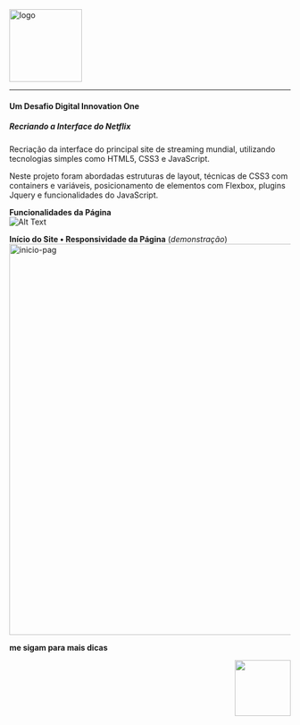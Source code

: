 <img src="https://logodownload.org/wp-content/uploads/2014/10/netflix-logo-1-1.png" alt="logo" width="130px">
<hr>

#### Um  Desafio Digital Innovation One
##### Recriando a Interface do Netflix 
Recriação da interface do principal site de streaming mundial, utilizando tecnologias simples como HTML5, CSS3 e JavaScript. 

Neste projeto foram abordadas estruturas de layout, técnicas de CSS3 com containers e variáveis, posicionamento de elementos com Flexbox, plugins Jquery e funcionalidades do JavaScript.

**Funcionalidades da Página** <br>
![Alt Text](https://github.com/narelo/netflix-interface/blob/main/img/demo.gif?raw=true)

**Início do Site • Responsividade da Página** (*demonstração*) 
<img src="https://github.com/narelo/netflix-interface/blob/main/img/inicio.JPG?raw=true" alt="inicio-pag" width="700px">

<p><b>me sigam para mais dicas</b> <p align="right"><img src="https://github.com/narelo/netflix-interface/blob/main/img/avatar.png?raw=true" width="100px"></p></p>






